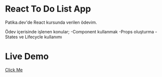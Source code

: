 # React To Do List App

Patika.dev'de React kursunda verilen ödevim.

Ödev içerisinde işlenen konular;
-Component kullanmak
-Props oluşturma
-States ve Lifecycle kullanımı

# Live Demo

[Click Me](https://ibrahimkamay.github.io/patika-todoapp)
